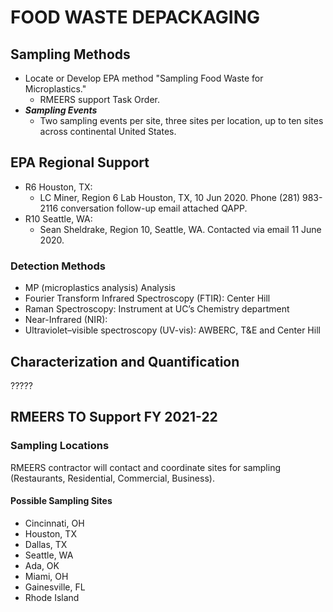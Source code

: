 # FOOD WASTE DEPACKAGING

## Sampling Methods

* Locate or Develop EPA method "Sampling Food Waste for Microplastics."
  * RMEERS support Task Order.
* **_Sampling Events_**
  * Two sampling events per site, three sites per location, up to ten sites across continental United States.

## EPA Regional Support

* R6 Houston, TX:
  * LC Miner, Region 6 Lab Houston, TX, 10 Jun 2020. Phone (281) 983-2116 conversation follow-up email attached QAPP.
* R10 Seattle, WA:
  * Sean Sheldrake, Region 10, Seattle, WA. Contacted via email 11 June 2020.

### Detection Methods

* MP (microplastics analysis) Analysis
* Fourier Transform Infrared Spectroscopy (FTIR): Center Hill
* Raman Spectroscopy: Instrument at UC’s Chemistry department
* Near-Infrared (NIR):
* Ultraviolet–visible spectroscopy (UV-vis): AWBERC, T&E and Center Hill

## Characterization and Quantification

?????

## RMEERS TO Support FY 2021-22

### Sampling Locations

RMEERS contractor will contact and coordinate sites for sampling (Restaurants, Residential, Commercial, Business).

#### Possible Sampling Sites

* Cincinnati, OH
* Houston, TX
* Dallas, TX
* Seattle, WA
* Ada, OK
* Miami, OH
* Gainesville, FL
* Rhode Island
